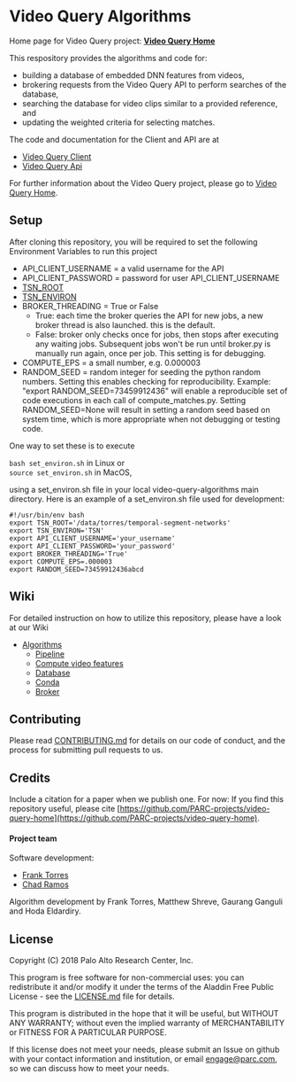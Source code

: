 # Video Query Algorithms

Home page for Video Query project: **[Video Query Home](https://github.com/PARC-projects/video-query-home)**


This respository provides the algorithms and code for:
- building a database of embedded DNN features
from videos,
- brokering requests from the Video Query API to perform searches of the database,
- searching the database for video clips similar to a provided reference, and
- updating the weighted criteria for
selecting matches.

The code and documentation for the Client and API are at

- [Video Query Client](https://github.com/PARC-projects/video-query-client-web)
- [Video Query Api](https://github.com/PARC-projects/video-query-api)

For further information about the Video Query project, please go to [Video Query Home](https://github.com/PARC-projects/video-query-home).

## Setup

After cloning this repository, you will be required to set the following Environment Variables to run this project

- API_CLIENT_USERNAME = a valid username for the API
- API_CLIENT_PASSWORD = password for user API_CLIENT_USERNAME
- [TSN_ROOT](https://github.com/PARC-projects/video-query-home/wiki/Algorithms-Pipeline#environment-variables)
- [TSN_ENVIRON](https://github.com/PARC-projects/video-query-home/wiki/Algorithms-Pipeline#environment-variables)
- BROKER_THREADING = True or False
  *  True:  each time the broker queries the API for new jobs, a new broker thread is also launched. this is the default.
  *  False: broker only checks once for jobs, then stops after executing any waiting jobs. Subsequent jobs won't be run until broker.py is manually run again, once per job.  This setting is for debugging.
- COMPUTE_EPS = a small number, e.g. 0.000003
- RANDOM_SEED = random integer for seeding the python random numbers. Setting this enables checking for reproducibility.  Example: "export RANDOM_SEED=73459912436" 
will enable a reproducible set of code executions in each call of compute_matches.py.
Setting RANDOM_SEED=None will result in setting a random seed based on system time, which is more appropriate 
when not debugging or testing code.

One way to set these is to execute 
 
```bash set_environ.sh``` in Linux or  
```source set_environ.sh``` in MacOS,  

using a set_environ.sh file in your local video-query-algorithms main directory. Here is an example of 
a set_environ.sh file used for development:

```
#!/usr/bin/env bash
export TSN_ROOT='/data/torres/temporal-segment-networks'
export TSN_ENVIRON='TSN'
export API_CLIENT_USERNAME='your_username'
export API_CLIENT_PASSWORD='your_password'
export BROKER_THREADING='True'
export COMPUTE_EPS=.000003
export RANDOM_SEED=73459912436abcd
```


## Wiki

For detailed instruction on how to utilize this repository, please have a look at our Wiki

- [Algorithms](https://github.com/PARC-projects/video-query-home/wiki/Algorithms)
  - [Pipeline](https://github.com/PARC-projects/video-query-home/wiki/Algorithms-Pipeline)
  - [Compute video features](https://github.com/PARC-projects/video-query-home/wiki/Algorithms-Compute-Video-Features)
  - [Database](https://github.com/PARC-projects/video-query-home/wiki/Algorithms-Database)
  - [Conda](https://github.com/PARC-projects/video-query-home/wiki/Algorithms-Conda)
  - [Broker](https://github.com/PARC-projects/video-query-home/wiki/Algorithms-Broker)

## Contributing

Please read [CONTRIBUTING.md](CONTRIBUTING.md) for details on our code of conduct, and the process for submitting pull
requests to us.

## Credits

Include a citation for a paper when we publish one.  For now:
If you find this repository useful, please cite
[https://github.com/PARC-projects/video-query-home](https://github.com/PARC-projects/video-query-home).

#### Project team
Software development:
- [Frank Torres](https://github.com/fetorres)
- [Chad Ramos](https://github.com/chad-ramos)

Algorithm development by Frank Torres, Matthew Shreve, Gaurang Ganguli and Hoda Eldardiry.

## License

Copyright (C) 2018 Palo Alto Research Center, Inc.

This program is free software for non-commercial uses: you can redistribute it and/or modify
it under the terms of the Aladdin Free Public License - see the [LICENSE.md](LICENSE.md) file for details.

This program is distributed in the hope that it will be useful,
but WITHOUT ANY WARRANTY; without even the implied warranty of
MERCHANTABILITY or FITNESS FOR A PARTICULAR PURPOSE.

If this license does not meet your needs, please submit an Issue on github with
your contact information and institution, or email engage@parc.com, so we can discuss how to meet your needs.

